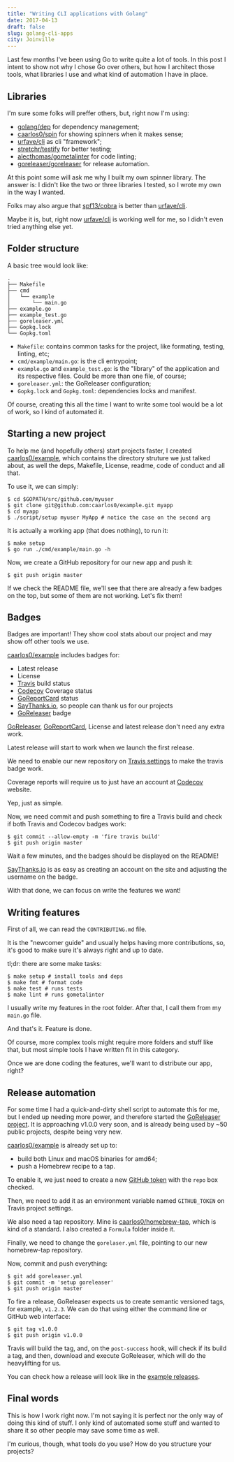 ```yaml
---
title: "Writing CLI applications with Golang"
date: 2017-04-13
draft: false
slug: golang-cli-apps
city: Joinville
---
```


Last few months I've been using Go to write quite a lot of tools. In this post I intent to show not why I chose Go over others, but how I architect those tools, what libraries I use and what kind of automation I have in place.

## Libraries

I'm sure some folks will preffer others, but, right now I'm using:

- [golang/dep](https://github.com/golang/dep) for dependency management;
- [caarlos0/spin](https://github.com/caarlos0/spin) for showing spinners when it makes sense;
- [urfave/cli](https://github.com/urfave/cli) as cli "framework";
- [stretchr/testify](https://github.com/stretchr/testify) for better testing;
- [alecthomas/gometalinter](https://github.com/alecthomas/gometalinter) for code linting;
- [goreleaser/goreleaser](https://github.com/goreleaser/goreleaser) for release automation.

At this point some will ask me why I built my own spinner library. The answer is: I didn't like the two or three libraries I tested, so I wrote my own in the way I wanted.

Folks may also argue that [spf13/cobra](https://github.com/spf13/cobra) is better than [urfave/cli](https://github.com/urfave/cli). 

Maybe it is, but, right now [urfave/cli](https://github.com/urfave/cli) is working well for me, so I didn't even tried anything else yet.

## Folder structure

A basic tree would look like:

```shell
.
├── Makefile
├── cmd
│   └── example
│       └── main.go
├── example.go
├── example_test.go
├── goreleaser.yml
├── Gopkg.lock
└── Gopkg.toml
```
- `Makefile`: contains common tasks for the project, like formating, testing, linting, etc;
- `cmd/example/main.go`: is the cli entrypoint;
- `example.go` and `example_test.go`: is the "library" of the application and its respective files. Could be more than one file, of course;
- `goreleaser.yml`: the GoReleaser configuration;
- `Gopkg.lock` and `Gopkg.toml`: dependencies locks and manifest.

Of course, creating this all the time I want to write some tool would be a lot of work, so I kind of automated it.

## Starting a new project

To help me (and hopefully others) start projects faster, I created [caarlos0/example](https://github.com/caarlos0/example), which contains the directory struture we just talked about, as well the deps, Makefile, License, readme, code of conduct and all that.

To use it, we can simply:

```shell
$ cd $GOPATH/src/github.com/myuser
$ git clone git@github.com:caarlos0/example.git myapp
$ cd myapp
$ ./script/setup myuser MyApp # notice the case on the second arg
```

It is actually a working app (that does nothing), to run it:

```shell
$ make setup
$ go run ./cmd/example/main.go -h
```

Now, we create a GitHub repository for our new app and push it:

```shell
$ git push origin master
```

If we check the README file, we'll see that there are already a few badges on the top, but some of them are not working. Let's fix them!

## Badges

Badges are important! They show cool stats about our project and may show off other tools we use.

[caarlos0/example](https://github.com/caarlos0/example) includes badges for:

- Latest release
- License
- [Travis](http://travis-ci.org/) build status
- [Codecov](https://codecov.io/) Coverage status
- [GoReportCard](https://goreportcard.com/) status
- [SayThanks.io](https://saythanks.io/), so people can thank us for our projects
- [GoReleaser](https://github.com/goreleaser/goreleaser) badge

[GoReleaser](https://github.com/goreleaser/goreleaser), [GoReportCard](https://goreportcard.com/), License and latest release don't need any extra work. 

Latest release will start to work when we launch the first release.

We need to enable our new repository on [Travis settings](https://travis-ci.org/profile/) to make the travis badge work.

Coverage reports will require us to just have an account at [Codecov](https://codecov.io/) website. 

Yep, just as simple.

Now, we need commit and push something to fire a Travis build and check if both Travis and Codecov badges work:

```shell
$ git commit --allow-empty -m 'fire travis build'
$ git push origin master
```

Wait a few minutes, and the badges should be displayed on the README!

[SayThanks.io](https://saythanks.io/) is as easy as creating an account on the site and adjusting the username on the badge.

With that done, we can focus on write the features we want!

## Writing features

First of all, we can read the `CONTRIBUTING.md` file.

It is the "newcomer guide" and usually helps having more contributions, so, it's good to make sure it's always right and up to date.

tl;dr: there are some make tasks:

```shell
$ make setup # install tools and deps
$ make fmt # format code
$ make test # runs tests
$ make lint # runs gometalinter
```

I usually write my features in the root folder. After that, I call them from my `main.go` file.

And that's it. Feature is done.

Of course, more complex tools might require more folders and stuff like that, but most simple tools I have written fit in this category.

Once we are done coding the features, we'll want to distribute our app, right?

## Release automation

For some time I had a quick-and-dirty shell script to automate this for me, but I ended up needing more power, and therefore started the
[GoReleaser project](https://github.com/goreleaser/goreleaser). It is approaching v1.0.0 very soon, and is already being used by ~50 public projects, despite being very new.

[caarlos0/example](https://github.com/caarlos0/example) is already set up to:

- build both Linux and macOS binaries for amd64;
- push a Homebrew recipe to a tap.

To enable it, we just need to create a new [GitHub token](https://github.com/settings/tokens/new) with the `repo` box checked.

Then, we need to add it as an environment variable named `GITHUB_TOKEN` on Travis project settings.

We also need a tap repository. Mine is [caarlos0/homebrew-tap](https://github.com/caarlos0/homebrew-tap), which is kind of a standard. I also created a `Formula` folder inside it.

Finally, we need to change the `gorelaser.yml` file, pointing to our new homebrew-tap repository.

Now, commit and push everything:

```shell
$ git add goreleaser.yml
$ git commit -m 'setup goreleaser'
$ git push origin master
```

To fire a release, GoReleaser expects us to create semantic versioned tags, for example, `v1.2.3`. We can do that using either the command line or GitHub web interface:

```shell
$ git tag v1.0.0
$ git push origin v1.0.0
```

Travis will build the tag, and, on the `post-success` hook, will check if its build a tag, and then, download and execute GoReleaser, which will do the heavylifting for us.

You can check how a release will look like in the [example releases](https://github.com/caarlos0/example/releases).

## Final words

This is how I work right now. I'm not saying it is perfect nor the only way of doing this kind of stuff. I only kind of automated some stuff and wanted to share it so other people may save some time as well.

I'm curious, though, what tools do you use? How do you structure your projects?
